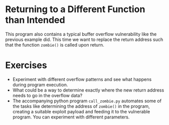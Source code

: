 Returning to a Different Function than Intended
===============================================

This program also contains a typical buffer overflow vulnerability like the
previous example did. This time we want to replace the return address such
that the function `zombie()` is called upon return.

Exercises
=========

- Experiment with different overflow patterns and see what happens during
  program execution.
- What could be a way to determine exactly where the new return address needs
  to go in the overflow data?
- The accompanying python program `call_zombie.py` automates some of the tasks
  like determining the address of `zombie()` in the program, creating a
  suitable exploit payload and feeding it to the vulnerable program. You can
  experiment with different parameters.

